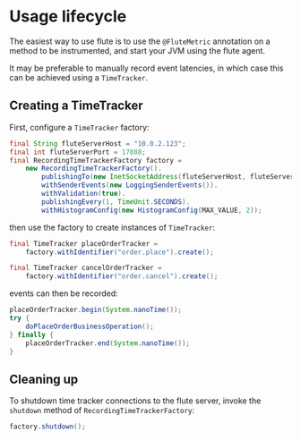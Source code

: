 # Usage lifecycle

The easiest way to use flute is to use the `@FluteMetric`
annotation on a method to be instrumented, and start your 
JVM using the flute agent.

It may be preferable to manually record event latencies, in which
case this can be achieved using a `TimeTracker`.

## Creating a TimeTracker

First, configure a `TimeTracker` factory:

```java
final String fluteServerHost = "10.0.2.123";
final int fluteServerPort = 17888;
final RecordingTimeTrackerFactory factory = 
    new RecordingTimeTrackerFactory().
        publishingTo(new InetSocketAddress(fluteServerHost, fluteServerPort)).
        withSenderEvents(new LoggingSenderEvents()).
        withValidation(true).
        publishingEvery(1, TimeUnit.SECONDS).
        withHistogramConfig(new HistogramConfig(MAX_VALUE, 2));

```

then use the factory to create instances of `TimeTracker`:

```java
final TimeTracker placeOrderTracker = 
    factory.withIdentifier("order.place").create();

final TimeTracker cancelOrderTracker = 
    factory.withIdentifier("order.cancel").create();
```

events can then be recorded:

```java
placeOrderTracker.begin(System.nanoTime());
try {
    doPlaceOrderBusinessOperation();
} finally {
    placeOrderTracker.end(System.nanoTime());
}
```

## Cleaning up

To shutdown time tracker connections to the flute server, 
invoke the `shutdown` method of `RecordingTimeTrackerFactory`:

```java
factory.shutdown();
```
